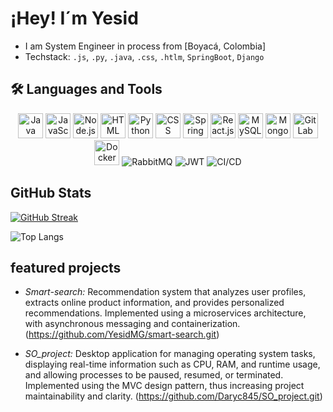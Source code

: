 # ¡Hey! I´m Yesid 

* I am System Engineer in process from [Boyacá, Colombia]
* Techstack: `.js`, `.py`, `.java`, `.css`, `.htlm`, `SpringBoot`, `Django`

## 🛠 Languages and Tools

<p align="center">
  <img src="https://cdn.jsdelivr.net/gh/devicons/devicon/icons/java/java-original.svg" width="40" alt="Java"/>
  <img src="https://cdn.jsdelivr.net/gh/devicons/devicon/icons/javascript/javascript-original.svg" width="40" alt="JavaScript"/>
  <img src="https://cdn.jsdelivr.net/gh/devicons/devicon/icons/nodejs/nodejs-original.svg" width="40" alt="Node.js"/>
  <img src="https://cdn.jsdelivr.net/gh/devicons/devicon/icons/html5/html5-original.svg" width="40" alt="HTML"/>
  <img src="https://cdn.jsdelivr.net/gh/devicons/devicon/icons/python/python-original.svg" width="40" alt="Python"/>
  <img src="https://cdn.jsdelivr.net/gh/devicons/devicon/icons/css3/css3-original.svg" width="40" alt="CSS"/>
  <img src="https://cdn.jsdelivr.net/gh/devicons/devicon/icons/spring/spring-original.svg" width="40" alt="Spring Boot"/>
  <img src="https://cdn.jsdelivr.net/gh/devicons/devicon/icons/react/react-original.svg" width="40" alt="React.js"/>
  <img src="https://cdn.jsdelivr.net/gh/devicons/devicon/icons/mysql/mysql-original.svg" width="40" alt="MySQL"/>
  <img src="https://cdn.jsdelivr.net/gh/devicons/devicon/icons/mongodb/mongodb-original.svg" width="40" alt="MongoDB"/>
  <img src="https://cdn.jsdelivr.net/gh/devicons/devicon/icons/gitlab/gitlab-original.svg" width="40" alt="GitLab"/>
  <img src="https://cdn.jsdelivr.net/gh/devicons/devicon/icons/docker/docker-original.svg" width="40" alt="Docker"/>
  <img src="https://img.shields.io/badge/RabbitMQ-FF6600?style=flat&logo=rabbitmq&logoColor=white" alt="RabbitMQ"/>
  <img src="https://img.shields.io/badge/JWT-000000?style=flat&logo=jsonwebtokens&logoColor=white" alt="JWT"/>
  <img src="https://img.shields.io/badge/CI/CD-0A0A0A?style=flat&logo=gitlab&logoColor=FC6D26" alt="CI/CD"/>
</p>

## GitHub Stats

[![GitHub Streak](https://github-readme-streak-stats.herokuapp.com?user=YesidMG&theme=dark)](https://git.io/streak-stats)

![Top Langs](https://github-readme-stats.vercel.app/api/top-langs/?username=YesidMG&layout=compact)

## featured projects

- *Smart-search:* Recommendation system that analyzes user profiles, extracts online product information, and provides personalized recommendations. Implemented using a microservices architecture, with asynchronous messaging and containerization.
(https://github.com/YesidMG/smart-search.git)

- *SO_project:* Desktop application for managing operating system tasks, displaying real-time information such as CPU, RAM, and runtime usage, and allowing processes to be paused, resumed, or terminated. Implemented using the MVC design pattern, thus increasing project maintainability and clarity.
(https://github.com/Daryc845/SO_project.git)
